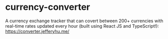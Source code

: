 # currency-converter
A currency exchange tracker that can covert between 200+ currencies with real-time rates updated every hour (built using React JS and TypeScript!): https://converter.jefferyhu.me/

